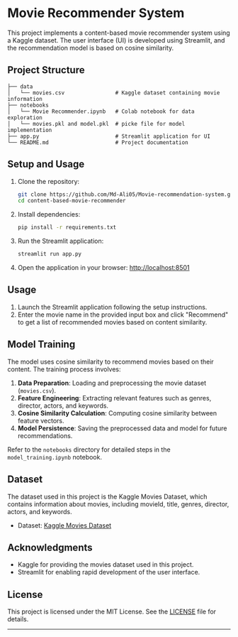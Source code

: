 # Movie Recommender System

This project implements a content-based movie recommender system using a Kaggle dataset. The user interface (UI) is developed using Streamlit, and the recommendation model is based on cosine similarity.

## Project Structure

```
├── data
│   └── movies.csv                # Kaggle dataset containing movie information
├── notebooks
│   └── Movie Recommender.ipynb   # Colab notebook for data exploration
│   └── movies.pkl and model.pkl  # picke file for model implementation
├── app.py                        # Streamlit application for UI
└── README.md                     # Project documentation
```

## Setup and Usage

1. Clone the repository:

    ```bash
    git clone https://github.com/Md-Ali05/Movie-recommendation-system.git
    cd content-based-movie-recommender
    ```

2. Install dependencies:

    ```bash
    pip install -r requirements.txt
    ```

3. Run the Streamlit application:

    ```bash
    streamlit run app.py
    ```

4. Open the application in your browser: [http://localhost:8501](http://localhost:8501)

## Usage

1. Launch the Streamlit application following the setup instructions.
2. Enter the movie name in the provided input box and click "Recommend" to get a list of recommended movies based on content similarity.

## Model Training

The model uses cosine similarity to recommend movies based on their content. The training process involves:

1. **Data Preparation**: Loading and preprocessing the movie dataset (`movies.csv`).
2. **Feature Engineering**: Extracting relevant features such as genres, director, actors, and keywords.
3. **Cosine Similarity Calculation**: Computing cosine similarity between feature vectors.
4. **Model Persistence**: Saving the preprocessed data and model for future recommendations.

Refer to the `notebooks` directory for detailed steps in the `model_training.ipynb` notebook.

## Dataset

The dataset used in this project is the Kaggle Movies Dataset, which contains information about movies, including movieId, title, genres, director, actors, and keywords.

- Dataset: [Kaggle Movies Dataset](data/movies.csv)

## Acknowledgments

- Kaggle for providing the movies dataset used in this project.
- Streamlit for enabling rapid development of the user interface.

## License

This project is licensed under the MIT License. See the [LICENSE](LICENSE) file for details.

---
